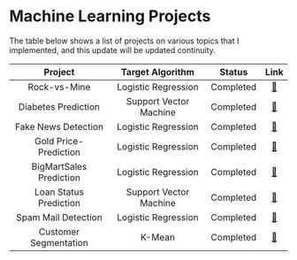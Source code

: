 # Machine Learning Projects

The table below shows a list of projects on various topics that I implemented, and this update will be updated continuity.

|       Project       |    Target Algorithm    |   Status  | Link |
| :-----------------: | :--------------------: | :-------: | :--: |
|     Rock-vs-Mine    |   Logistic Regression  | Completed |  [🔗](https://github.com/engm89/Machine_Learning_Projects/tree/main/Rock-vs-Mine)    |
| Diabetes Prediction | Support Vector Machine | Completed |  [🔗](https://github.com/engm89/Machine_Learning_Projects/tree/main/Diabetes_Prediction_SVM)    |
| Fake News Detection |   Logistic Regression  | Completed |  [🔗](https://github.com/engm89/Machine_Learning_Projects/tree/main/FakeNews_Prediction)   |
| Gold Price-Prediction |   Logistic Regression  | Completed |  [🔗](https://github.com/engm89/Machine_Learning_Projects/tree/main/Gold_Price-Prediction)   |
| BigMartSales Prediction |   Logistic Regression  | Completed |  [🔗](https://github.com/engm89/Machine_Learning_Projects/tree/main/BigMartSales)   |
| Loan Status Prediction |   Support Vector Machine  | Completed |  [🔗](https://github.com/engm89/Machine_Learning_Projects/tree/main/Loan_Status_Prediction)   |
| Spam Mail Detection |   Logistic Regression  | Completed |  [🔗](https://github.com/engm89/Machine_Learning_Projects/tree/main/Spam_Mail_Detection)   |
| Customer Segmentation|   K-Mean   | Completed |  [🔗](https://github.com/engm89/Machine_Learning_Projects/tree/main/Customer_Segmentation)   |




